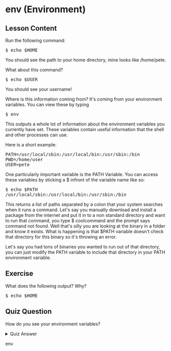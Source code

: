 # env (Environment)

## Lesson Content

Run the following command: 

<pre>$ echo $HOME</pre>

You should see the path to your home directory, mine looks like /home/pete. 

What about this command? 

<pre>$ echo $USER </pre>

You should see your username!

Where is this information coming from? It's coming from your environment variables. You can view these by typing

<pre>$ env </pre>

This outputs a whole lot of information about the environment variables you currently have set. These variables contain useful information that the shell and other processes can use.

Here is a short example:

<pre>
PATH=/usr/local/sbin:/usr/local/bin:/usr/sbin:/bin
PWD=/home/user
USER=pete
</pre>


One particularly important variable is the PATH Variable. You can access these variables by sticking a $ infront of the variable name like so:

<pre>
$ echo $PATH
/usr/local/sbin:/usr/local/bin:/usr/sbin:/bin
</pre>

This returns a list of paths separated by a colon that your system searches when it runs a command. Let's say you manually download and install a package from the internet and put it in to a non standard directory and want to run that command, you type $ coolcommand and the prompt says command not found. Well that's silly you are looking at the binary in a folder and know it exists. What is happening is that $PATH variable doesn't check that directory for this binary so it's throwing an error. 

Let's say you had tons of binaries you wanted to run out of that directory, you can just modify the PATH variable to include that directory in your PATH environment variable.


## Exercise

What does the following output? Why?
<pre>$ echo $HOME</pre>

## Quiz Question

How do you see your environment variables?

<details>
    <summary>Quiz Answer</summary>
</details>

env
